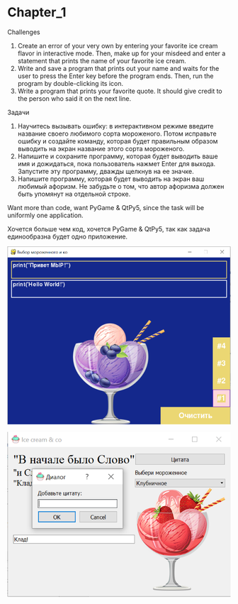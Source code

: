 # Chapter_1

Challenges
1. Create an error of your very own by entering your favorite ice
cream flavor in interactive mode. Then, make up for your
misdeed and enter a statement that prints the name of your
favorite ice cream.
2. Write and save a program that prints out your name and waits
for the user to press the Enter key before the program ends.
Then, run the program by double-clicking its icon.
3. Write a program that prints your favorite quote. It should give
credit to the person who said it on the next line.

Задачи
1. Научитесь вызывать ошибку: в интерактивном режиме
введите название своего любимого сорта мороженого.
Потом исправьте ошибку и создайте команду, которая будет
правильным образом выводить на экран название этого сорта мороженого.
2. Напишите и сохраните программу, которая будет выводить
ваше имя и дожидаться, пока пользователь нажмет Enter для выхода.
Запустите эту программу, дважды щелкнув на ее значке.
3. Напишите программу, которая будет выводить на экран ваш любимый афоризм.
Не забудьте о том, что автор афоризма должен быть упомянут на отдельной строке.


Want more than code, want PyGame & QtPy5,
since the task will be uniformly one application.

Хочется больше чем код, хочется PyGame & QtPy5,
так как задача единообразна будет одно приложение.


![Image alt](https://github.com/dimon1986/home-work-0.1/blob/master/Chapter_1/PyGame/challenge_PyGame1.123.png)


![Image alt](https://github.com/dimon1986/home-work-0.1/blob/master/Chapter_1/QtPy5/challenge_QtPy1.123.png)